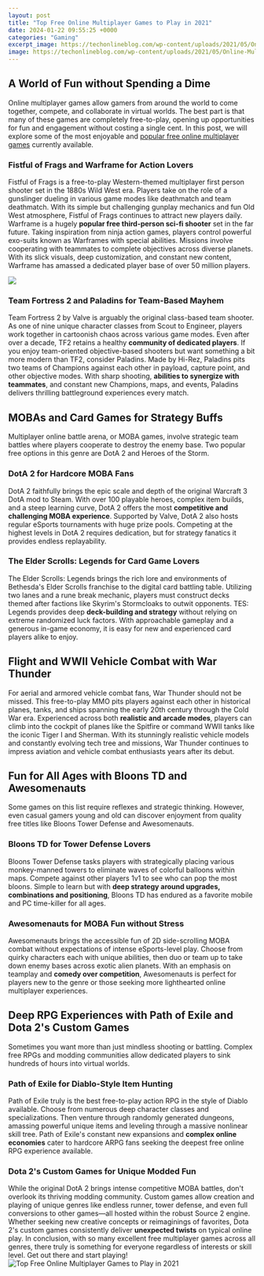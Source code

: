 ```yaml
---
layout: post
title: "Top Free Online Multiplayer Games to Play in 2021"
date: 2024-01-22 09:55:25 +0000
categories: "Gaming"
excerpt_image: https://techonlineblog.com/wp-content/uploads/2021/05/Online-Multiplayer-Games.jpg
image: https://techonlineblog.com/wp-content/uploads/2021/05/Online-Multiplayer-Games.jpg
---
```


## A World of Fun without Spending a Dime
Online multiplayer games allow gamers from around the world to come together, compete, and collaborate in virtual worlds. The best part is that many of these games are completely free-to-play, opening up opportunities for fun and engagement without costing a single cent. In this post, we will explore some of the most enjoyable and [popular free online multiplayer games](https://store.fi.io.vn/womens-cowboy-howdy-horse-rider-western-cool-v-neck-t-shirt/women&) currently available.
### Fistful of Frags and Warframe for Action Lovers
Fistful of Frags is a free-to-play Western-themed multiplayer first person shooter set in the 1880s Wild West era. Players take on the role of a gunslinger dueling in various game modes like deathmatch and team deathmatch. With its simple but challenging gunplay mechanics and fun Old West atmosphere, Fistful of Frags continues to attract new players daily. 
Warframe is a hugely **popular free third-person sci-fi shooter** set in the far future. Taking inspiration from ninja action games, players control powerful exo-suits known as Warframes with special abilities. Missions involve cooperating with teammates to complete objectives across diverse planets. With its slick visuals, deep customization, and constant new content, Warframe has amassed a dedicated player base of over 50 million players.

![](https://www.pcgamesn.com/wp-content/uploads/2021/01/best-multiplayer-games-valorant-team.jpg)
### Team Fortress 2 and Paladins for Team-Based Mayhem 
Team Fortress 2 by Valve is arguably the original class-based team shooter. As one of nine unique character classes from Scout to Engineer, players work together in cartoonish chaos across various game modes. Even after over a decade, TF2 retains a healthy **community of dedicated players**.
If you enjoy team-oriented objective-based shooters but want something a bit more modern than TF2, consider Paladins. Made by Hi-Rez, Paladins pits two teams of Champions against each other in payload, capture point, and other objective modes. With sharp shooting, **abilities to synergize with teammates**, and constant new Champions, maps, and events, Paladins delivers thrilling battleground experiences every match.
## MOBAs and Card Games for Strategy Buffs
Multiplayer online battle arena, or MOBA games, involve strategic team battles where players cooperate to destroy the enemy base. Two popular free options in this genre are DotA 2 and Heroes of the Storm. 
### DotA 2 for Hardcore MOBA Fans
DotA 2 faithfully brings the epic scale and depth of the original Warcraft 3 DotA mod to Steam. With over 100 playable heroes, complex item builds, and a steep learning curve, DotA 2 offers the most **competitive and challenging MOBA experience**. Supported by Valve, DotA 2 also hosts regular eSports tournaments with huge prize pools. Competing at the highest levels in DotA 2 requires dedication, but for strategy fanatics it provides endless replayability.
### The Elder Scrolls: Legends for Card Game Lovers
The Elder Scrolls: Legends brings the rich lore and environments of Bethesda's Elder Scrolls franchise to the digital card battling table. Utilizing two lanes and a rune break mechanic, players must construct decks themed after factions like Skyrim's Stormcloaks to outwit opponents. TES: Legends provides deep **deck-building and strategy** without relying on extreme randomized luck factors. With approachable gameplay and a generous in-game economy, it is easy for new and experienced card players alike to enjoy.
## Flight and WWII Vehicle Combat with War Thunder  
For aerial and armored vehicle combat fans, War Thunder should not be missed. This free-to-play MMO pits players against each other in historical planes, tanks, and ships spanning the early 20th century through the Cold War era. Experienced across both **realistic and arcade modes**, players can climb into the cockpit of planes like the Spitfire or command WWII tanks like the iconic Tiger I and Sherman. With its stunningly realistic vehicle models and constantly evolving tech tree and missions, War Thunder continues to impress aviation and vehicle combat enthusiasts years after its debut.
## Fun for All Ages with Bloons TD and Awesomenauts
Some games on this list require reflexes and strategic thinking. However, even casual gamers young and old can discover enjoyment from quality free titles like Bloons Tower Defense and Awesomenauts.
### Bloons TD for Tower Defense Lovers 
Bloons Tower Defense tasks players with strategically placing various monkey-manned towers to eliminate waves of colorful balloons within maps. Compete against other players 1v1 to see who can pop the most bloons. Simple to learn but with **deep strategy around upgrades, combinations and positioning**, Bloons TD has endured as a favorite mobile and PC time-killer for all ages.
### Awesomenauts for MOBA Fun without Stress
Awesomenauts brings the accessible fun of 2D side-scrolling MOBA combat without expectations of intense eSports-level play. Choose from quirky characters each with unique abilities, then duo or team up to take down enemy bases across exotic alien planets. With an emphasis on teamplay and **comedy over competition**, Awesomenauts is perfect for players new to the genre or those seeking more lighthearted online multiplayer experiences.
## Deep RPG Experiences with Path of Exile and Dota 2's Custom Games
Sometimes you want more than just mindless shooting or battling. Complex free RPGs and modding communities allow dedicated players to sink hundreds of hours into virtual worlds. 
### Path of Exile for Diablo-Style Item Hunting 
Path of Exile truly is the best free-to-play action RPG in the style of Diablo available. Choose from numerous deep character classes and specializations. Then venture through randomly generated dungeons, amassing powerful unique items and leveling through a massive nonlinear skill tree. Path of Exile's constant new expansions and **complex online economies** cater to hardcore ARPG fans seeking the deepest free online RPG experience available.
### Dota 2's Custom Games for Unique Modded Fun
While the original DotA 2 brings intense competitive MOBA battles, don't overlook its thriving modding community. Custom games allow creation and playing of unique genres like endless runner, tower defense, and even full conversions to other games—all hosted within the robust Source 2 engine. Whether seeking new creative concepts or reimaginings of favorites, Dota 2's custom games consistently deliver **unexpected twists** on typical online play.
In conclusion, with so many excellent free multiplayer games across all genres, there truly is something for everyone regardless of interests or skill level. Get out there and start playing!
![Top Free Online Multiplayer Games to Play in 2021](https://techonlineblog.com/wp-content/uploads/2021/05/Online-Multiplayer-Games.jpg)